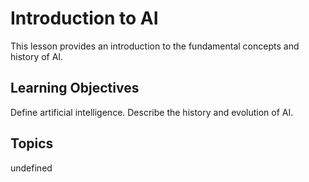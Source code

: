 # Introduction to AI

This lesson provides an introduction to the fundamental concepts and history of AI.

## Learning Objectives
Define artificial intelligence.
Describe the history and evolution of AI.

## Topics
undefined
